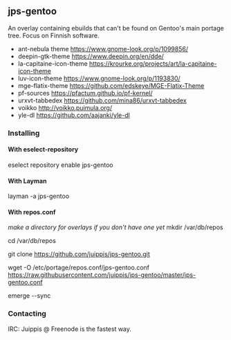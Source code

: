 ## jps-gentoo

An overlay containing ebuilds that can't be found on Gentoo's main portage tree. Focus on Finnish software. 

 - ant-nebula theme https://www.gnome-look.org/p/1099856/
 - deepin-gtk-theme https://www.deepin.org/en/dde/
 - la-capitaine-icon-theme https://krourke.org/projects/art/la-capitaine-icon-theme
 - luv-icon-theme https://www.gnome-look.org/p/1193830/
 - mge-flatix-theme https://github.com/edskeye/MGE-Flatix-Theme
 - pf-sources https://pfactum.github.io/pf-kernel/
 - urxvt-tabbedex https://github.com/mina86/urxvt-tabbedex
 - voikko http://voikko.puimula.org/
 - yle-dl https://github.com/aajanki/yle-dl

### Installing
#### With eselect-repository
eselect repository enable jps-gentoo


#### With Layman
layman -a jps-gentoo


#### With repos.conf
*make a directory for overlays if you don't have one yet* mkdir /var/db/repos

cd /var/db/repos

git clone https://github.com/juippis/jps-gentoo.git

wget -O /etc/portage/repos.conf/jps-gentoo.conf https://raw.githubusercontent.com/juippis/jps-gentoo/master/jps-gentoo.conf

emerge --sync


### Contacting
IRC: Juippis @ Freenode is the fastest way. 

